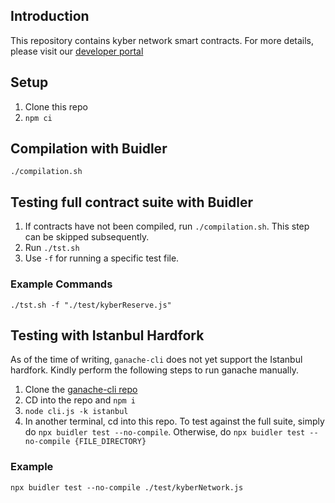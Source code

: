 ## Introduction
This repository contains kyber network smart contracts.
For more details, please visit our [developer portal](https://developer.kyber.network/)

## Setup
1. Clone this repo
2. `npm ci`

## Compilation with Buidler
`./compilation.sh`

## Testing full contract suite with Buidler
1. If contracts have not been compiled, run `./compilation.sh`. This step can be skipped subsequently.
2. Run `./tst.sh`
3. Use `-f` for running a specific test file.

### Example Commands
`./tst.sh -f "./test/kyberReserve.js"`

## Testing with Istanbul Hardfork
As of the time of writing, `ganache-cli`  does not yet support the Istanbul hardfork. Kindly perform the following steps to run ganache manually.
1. Clone the [ganache-cli repo](https://github.com/trufflesuite/ganache-cli/)
2. CD into the repo and `npm i`
3. `node cli.js -k istanbul`
4. In another terminal, cd into this repo. To test against the full suite, simply do `npx buidler test --no-compile`. Otherwise, do `npx buidler test --no-compile {FILE_DIRECTORY}`

### Example
`npx buidler test --no-compile ./test/kyberNetwork.js`